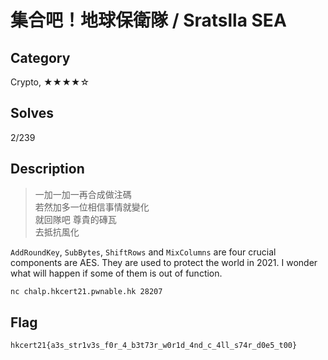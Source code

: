 集合吧！地球保衛隊 / Sratslla SEA
===

## Category

Crypto, ★★★★☆

## Solves

2/239

## Description

> 一加一加一再合成做注碼   
> 若然加多一位相信事情就變化   
> 就回隊吧 尊貴的磚瓦   
> 去抵抗風化   

`AddRoundKey`, `SubBytes`, `ShiftRows` and `MixColumns` are four crucial components are AES. They are used to protect the world in 2021. I wonder what will happen if some of them is out of function.

```bash
nc chalp.hkcert21.pwnable.hk 28207
```

## Flag

`hkcert21{a3s_str1v3s_f0r_4_b3t73r_w0r1d_4nd_c_4ll_s74r_d0e5_t00}`
